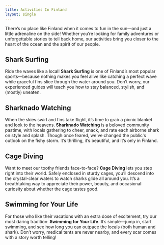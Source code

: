 ```yaml
---
title: Activities In Finland
layout: single
---
```

There’s no place like Finland when it comes to fun in the sun—and just a little adrenaline on the side! Whether you’re looking for family adventures or unforgettable stories to tell back home, our activities bring you closer to the heart of the ocean and the spirit of our people.

## Shark Surfing

Ride the waves like a local! **Shark Surfing** is one of Finland’s most popular sports—because nothing makes you feel alive like catching a perfect wave while graceful fins slice through the water around you. Don’t worry, our experienced guides will teach you how to stay balanced, stylish, and (mostly) uneaten.

## Sharknado Watching

When the skies swirl and fins take flight, it’s time to grab a picnic blanket and look to the heavens. **Sharknado Watching** is a beloved community pastime, with locals gathering to cheer, snack, and rate each airborne shark on style and splash. Though once feared, we've changed the public's outlook on the fishy storm. It’s thrilling, it’s beautiful, and it’s only in Finland.  

## Cage Diving

Want to meet our toothy friends face-to-face? **Cage Diving** lets you step right into their world. Safely enclosed in sturdy cages, you’ll descend into the crystal-clear waters to watch sharks glide all around you. It’s a breathtaking way to appreciate their power, beauty, and occasional curiosity about whether the cage tastes good.

## Swimming for Your Life

For those who like their vacations with an extra dose of excitement, try our most daring tradition: **Swimming for Your Life**. It’s simple—jump in, start swimming, and see how long you can outpace the locals (both human and shark). Don’t worry, medical tents are never nearby, and every scar comes with a story worth telling!